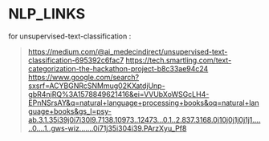 # NLP_LINKS

for unsupervised-text-classification :
>https://medium.com/@ai_medecindirect/unsupervised-text-classification-695392c6fac7
>https://tech.smartling.com/text-categorization-the-hackathon-project-b8c33ae94c24
>https://www.google.com/search?sxsrf=ACYBGNRcSNMmug02KXatdjUnp-gbR4njRQ%3A1578849621416&ei=VVUbXoWSGcLH4-EPnNSrsAY&q=natural+language+processing+books&oq=natural+language+books&gs_l=psy-ab.3.1.35i39j0i7i30l9.7138.10973..12473...0.1..2.837.3168.0j10j0j1j0j1j1......0....1..gws-wiz.......0i71j35i304i39.PArzXyu_Pf8


